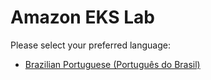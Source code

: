 # Amazon EKS Lab

Please select your preferred language:

- [Brazilian Portuguese (Português do Brasil)](./docs/pt_BR/README.md)